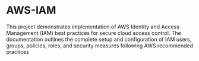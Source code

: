 # AWS-IAM
This project demonstrates implementation of AWS Identity and Access Management (IAM) best practices for secure cloud access control. The documentation outlines the complete setup and configuration of IAM users, groups, policies, roles, and security measures following AWS recommended practices
